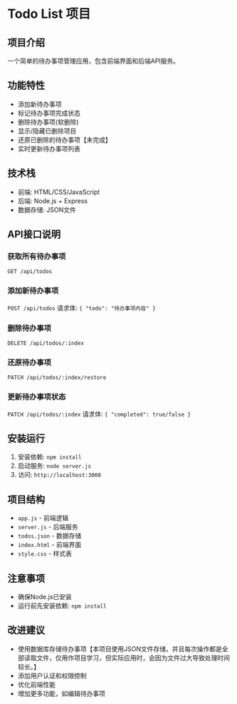 # Todo List 项目

## 项目介绍
一个简单的待办事项管理应用，包含前端界面和后端API服务。

## 功能特性
- 添加新待办事项
- 标记待办事项完成状态
- 删除待办事项(软删除)
- 显示/隐藏已删除项目
- 还原已删除的待办事项【未完成】
- 实时更新待办事项列表

## 技术栈
- 前端: HTML/CSS/JavaScript
- 后端: Node.js + Express
- 数据存储: JSON文件

## API接口说明

### 获取所有待办事项
`GET /api/todos`

### 添加新待办事项
`POST /api/todos`
请求体: `{ "todo": "待办事项内容" }`

### 删除待办事项
`DELETE /api/todos/:index`

### 还原待办事项
`PATCH /api/todos/:index/restore`

### 更新待办事项状态
`PATCH /api/todos/:index`
请求体: `{ "completed": true/false }`

## 安装运行
1. 安装依赖: `npm install`
2. 启动服务: `node server.js`
3. 访问: `http://localhost:3000`

## 项目结构
- `app.js` - 前端逻辑
- `server.js` - 后端服务
- `todos.json` - 数据存储
- `index.html` - 前端界面
- `style.css` - 样式表

## 注意事项
- 确保Node.js已安装
- 运行前先安装依赖: `npm install`

## 改进建议
- 使用数据库存储待办事项【本项目使用JSON文件存储，并且每次操作都是全部读取文件，仅用作项目学习，但实际应用时，会因为文件过大导致处理时间较长。】
- 添加用户认证和权限控制
- 优化前端性能
- 增加更多功能，如编辑待办事项